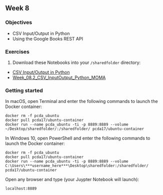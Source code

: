 ## Week 8
### Objectives
- CSV Input/Output in Python
- Using the Google Books REST API
<!-- Look at Python cookbook chapter 6 in week 8 files on Canvas.-->

### Exercises
1. Download these Notebooks into your `/sharedfolder` directory:
- [
CSV Input/Output in Python](https://github.com/tanyaclement/cpcda18.github.io/blob/master/week-08.1_CSV-Input-Output.ipynb)
- [Week_08.2_CSV_InputOutput_Python_MOMA](https://github.com/tanyaclement/cpcda18.github.io/blob/master/Week_08.2_CSV_InputOutput_Python_MOMA.ipynb)


<!--
```python3
outpath = "/sharedfolder/art_1960s.csv"
o = open(outpath, 'w')
a = csv.writer(o)
a.writerow(artwork_header)
a.writerows(art_1960s_sorted)
o.close()
```
-->


### Getting started
In macOS, open Terminal and enter the following commands to launch the Docker container:

```
docker rm -f pcda_ubuntu
docker pull pcda17/ubuntu-container
docker run --name pcda_ubuntu -ti -p 8889:8889 --volume ~/Desktop/sharedfolder/:/sharedfolder/ pcda17/ubuntu-container
```

In Windows 10, open PowerShell and enter the following commands to launch the Docker container:

```
docker rm -f pcda_ubuntu
docker pull pcda17/ubuntu-container
docker run --name pcda_ubuntu -ti -p 8889:8889 --volume C:\Users\***username_here***\Desktop\sharedfolder:/sharedfolder/ pcda17/ubuntu-container
```

Open any browser and type (your Juypter Notebook will launch):
```
localhost:8889
```



<!--
Look at Python cookbook chapter 6 in week 8 files on Canvas.

Click `Create Project`, then `Choose Files` and choose `V_and_A_ivory.csv`. Click `Next`. In the following window, click `Create Project` in the upper right corner.

At the top of the “place” column, click the dropdown button and choose “Text Facet.” A list of places will appear in the left column. Click “Paris” to display only works created there.

Note that several “place” records are listed as “Germany,” while others are German cities. Let’s group them under a single facet.
-->

<!--

- [Data Visualization and Statistics](https://raw.githubusercontent.com/pcda17/pcda17.github.io/master/week-8_Stats-and-Visualization.ipynb)


Navigate to [localhost:8889](localhost:8889) in your browser to open the notebook.


### Resources


- [Matplotlib gallery](https://matplotlib.org/gallery.html)

- [Matplotlib tutorial](http://www.labri.fr/perso/nrougier/teaching/matplotlib/)

- [Numpy quickstart tutorial](https://docs.scipy.org/doc/numpy-dev/user/quickstart.html)

- [scipy.stats tutorial](https://docs.scipy.org/doc/scipy/reference/tutorial/stats.html)

- [An introduction to Numpy and SciPy](https://engineering.ucsb.edu/~shell/che210d/numpy.pdf)


## Topics to Cover

- Descriptive statistics using numpy Python module
- Creating graphs in the matplotlib Python module

- Visualization

    - Tutorial source: [http://www.labri.fr/perso/nrougier/teaching/matplotlib/](http://www.labri.fr/perso/nrougier/teaching/matplotlib/)


Tutorial source for statistical tests on literary works:

- http://digitalhumanities.org/companion/view?docId=blackwell/9781405103213/9781405103213.xml&doc.view=print&chunk.id=ss1-4-4&toc.depth=1&toc.id=0

-->
